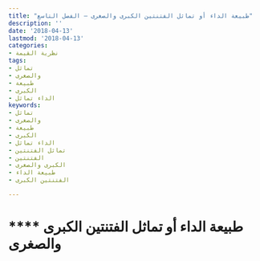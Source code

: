 ```yaml
---
title: "طبيعة الداء أو تماثل الفتنتين الكبرى والصغرى – الفصل التاسع"
description: ''
date: '2018-04-13'
lastmod: '2018-04-13'
categories:
- نظرية القيمة
tags:
- تماثل
- والصغرى
- طبيعة
- الكبرى
- الداء تماثل
keywords:
- تماثل
- والصغرى
- طبيعة
- الكبرى
- الداء تماثل
- تماثل الفتنتين
- الفتنتين
- الكبرى والصغرى
- طبيعة الداء
- الفتنتين الكبرى

---
```

# **** **طبيعة الداء** **أو تماثل الفتنتين الكبرى والصغرى**

###